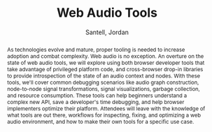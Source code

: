--- 
title: "Web Audio Tools" 
abstract: "As technologies evolve and mature, proper tooling is needed to increase adoption and combat complexity. Web audio is no exception. An overture on the state of web audio tools, we will explore using both browser developer tools that take advantage of privileged platform code, and cross-browser drop-in libraries to provide introspection of the state of an audio context and nodes. With these tools, we'll cover common debugging scenarios like audio graph construction, node-to-node signal transformations, signal visualizations, garbage collection, and resource consumption. These tools can help beginners understand a complex new API, save a developer's time debugging, and help browser implementers optimize their platform. Attendees will leave with the knowledge of what tools are out there, workflows for inspecting, fixing, and optimizing a web audio environment, and how to make their own tools for a specific use case." 
address: "Paris, France" 
author: "Santell, Jordan"
webAuthor: "Jordan Santell" 
booktitle: "Proceedings of the International Web Audio Conference" 
editor: "Goldszmidt, Samuel and Schnell, Norbert and Saiz, Victor and Matuszewski, Benjamin" 
month: "January"
pages: "" 
publisher: "IRCAM" 
series: "WAC '15"
track: "Talk"  
year: "2015" 
id: "2015_vid3" 
tags: year2015
media: https://medias.ircam.fr/x32ba00 
pdflink: none
ISSN: 2663-5844
---